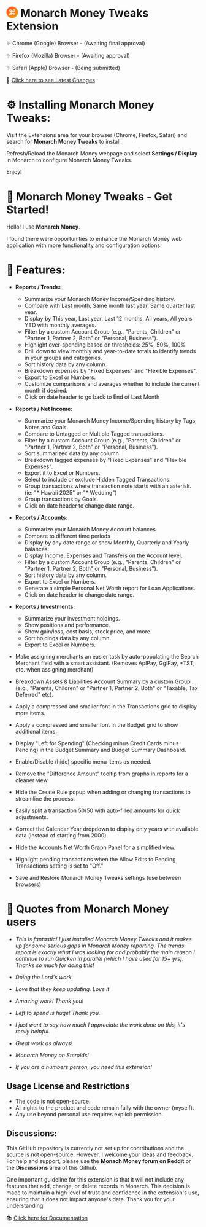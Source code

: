 # <img src="/images/mt_icon128.png" style="margin-bottom:-3px; width:30px; height:30px;"/> Monarch Money Tweaks Extension 

✨ Chrome (Google) Browser - (Awaiting final approval)

✨ Firefox (Mozilla) Browser - (Awaiting approval)

✨ Safari (Apple) Browser - (Being submitted)

🔖 [Click here to see Latest Changes](https://github.com/RobertParesi/Monarch-Money-Tweaks/blob/main/Verson_History.md)


# ⚙️ Installing Monarch Money Tweaks:

Visit the Extensions area for your browser (Chrome, Firefox, Safari) and search for **Monarch Money Tweaks** to install. 

Refresh/Reload the Monarch Money webpage and select **Settings / Display** in Monarch to configure Monarch Money Tweaks.

Enjoy!

# 🚀 Monarch Money Tweaks - Get Started! 

Hello!  I use **Monarch Money**.  

I found there were opportunities to enhance the Monarch Money web application with more functionality and configuration options.

# 🌟 Features:

* **Reports / Trends:**
    - Summarize your Monarch Money Income/Spending history.
    - Compare with Last month, Same month last year, Same quarter last year.
    - Display by This year, Last year, Last 12 months, All years, All years YTD with monthly averages.
    - Filter by a custom Account Group (e.g., "Parents, Children" or "Partner 1, Partner 2, Both" or "Personal, Business").
    - Highlight over-spending based on thresholds: 25%, 50%, 100%
    - Drill down to view monthly and year-to-date totals to identify trends in your groups and categories.
    - Sort history data by any column.
    - Breakdown expenses by "Fixed Expenses" and "Flexible Expenses".
    - Export to Excel or Numbers.
    - Customize comparisons and averages whether to include the current month if desired.
    - Click on date header to go back to End of Last Month
 
* **Reports / Net Income:**
     - Summarize your Monarch Money Income/Spending history by Tags, Notes and Goals.
     - Compare to Untagged or Multiple Tagged transactions.
     - Filter by a custom Account Group (e.g., "Parents, Children" or "Partner 1, Partner 2, Both" or "Personal, Business").
     - Sort summarized data by any column
     - Breakdown tagged expenses by "Fixed Expenses" and "Flexible Expenses".
     - Export it to Excel or Numbers.
     - Select to include or exclude Hidden Tagged Transactions.
     - Group transactions where transaction note starts with an asterisk. (ie: "* Hawaii 2025" or "* Wedding")
     - Group transactions by Goals.
     - Click on date header to change date range.

* **Reports / Accounts:**
     - Summarize your Monarch Money Account balances
     - Compare to different time periods 
     - Display by any date range or show Monthly, Quarterly and Yearly balances.
     - Display Income, Expenses and Transfers on the Account level.
     - Filter by a custom Account Group (e.g., "Parents, Children" or "Partner 1, Partner 2, Both" or "Personal, Business").
     - Sort history data by any column.
     - Export to Excel or Numbers.
     - Generate a simple Personal Net Worth report for Loan Applications.
     - Click on date header to change date range.

* **Reports / Investments:**

    - Summarize your investment holdings.
    - Show positions and performance.
    - Show gain/loss, cost basis, stock price, and more.
    - Sort holdings data by any column.
    - Export to Excel or Numbers.
             
* Make assigning merchants an easier task by auto-populating the Search Merchant field with a smart assistant. (Removes AplPay, GglPay, *TST, etc. when assigning merchant)
* Breakdown Assets & Liabilities Account Summary by a custom Group (e.g., "Parents, Children" or "Partner 1, Partner 2, Both" or "Taxable, Tax Deferred" etc).
* Apply a compressed and smaller font in the Transactions grid to display more items.
* Apply a compressed and smaller font in the Budget grid to show additional items.
* Display "Left for Spending" (Checking minus Credit Cards minus Pending) in the Budget Summary and Budget Summary Dashboard.
* Enable/Disable (hide) specific menu items as needed.
* Remove the "Difference Amount" tooltip from graphs in reports for a cleaner view.
* Hide the Create Rule popup when adding or changing transactions to streamline the process.
* Easily split a transaction 50/50 with auto-filled amounts for quick adjustments.
* Correct the Calendar Year dropdown to display only years with available data (instead of starting from 2000).
* Hide the Accounts Net Worth Graph Panel for a simplified view.
* Highlight pending transactions when the Allow Edits to Pending Transactions setting is set to "Off."
* Save and Restore Monarch Money Tweaks settings (use between browsers)

# 🙏 Quotes from Monarch Money users  
- _This is fantastic! I just installed Monarch Money Tweaks and it makes up for some serious gaps in Monarch Money reporting. The trends report is exactly what I was looking for and probably the main reason I continue to run Quicken in parallel (which I have used for 15+ yrs). Thanks so much for doing this!_

- _Doing the Lord's work_

- _Love that they keep updating. Love it_

- _Amazing work! Thank you!_

- _Left to spend is huge! Thank you._

- _I just want to say how much I appreciate the work done on this, it's really helpful._

- _Great work as always!_

- _Monarch Money on Steroids!_  

- _If you are a numbers person, you need this extension!_  

## Usage License and Restrictions

* The code is not open-source.
* All rights to the product and code remain fully with the owner (myself).
* Any use beyond personal use requires explicit permission.

## Discussions:

This GitHub repository is currently not set up for contributions and the source is not open-source.  However, I welcome your ideas and feedback. For help and support, please use the **Monach Money forum on Reddit** or the **Discussions** area of this Github.

One important guideline for this extension is that it will not include any features that add, change, or delete records in Monarch. This decision is made to maintain a high level of trust and confidence in the extension's use, ensuring that it does not impact anyone's data. Thank you for your understanding!


📚 [Click here for Documentation](https://github.com/RobertParesi/Monarch-Money-Tweaks/raw/refs/heads/blob/main/Documentation_Help.md) 


